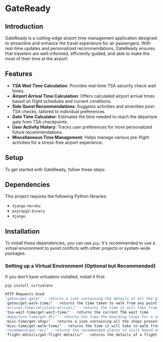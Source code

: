 # GateReady

## Introduction
GateReady is a cutting-edge airport time management application designed to streamline and enhance the travel experience for air passengers. With real-time updates and personalized recommendations, GateReady ensures that travelers are well-informed, efficiently guided, and able to make the most of their time at the airport.

## Features
- **TSA Wait Time Calculation**: Provides real-time TSA security check wait times.
- **Airport Arrival Time Calculation**: Offers calculated airport arrival times based on flight schedules and current conditions.
- **Side Quest Recommendations**: Suggests activities and amenities post-TSA checks, tailored to individual preferences.
- **Gate Time Calculator**: Estimates the time needed to reach the departure gate from TSA checkpoints.
- **User Activity History**: Tracks user preferences for more personalized future recommendations.
- **Miscellaneous Time Management**: Helps manage various pre-flight activities for a stress-free airport experience.

## Setup
To get started with GateReady, follow these steps:

## Dependencies

This project requires the following Python libraries:

- `django-heroku`
- `psycopg2-binary`
- `django`

## Installation

To install these dependencies, you can use `pip`. It's recommended to use a virtual environment to avoid conflicts with other projects or system-wide packages.

### Setting up a Virtual Environment (Optional but Recommended)

If you don't have virtualenv installed, install it first:

```bash
pip install virtualenv

HTTP Requests Used
'gates/get-gate/’ - returns a json containing the details of all the gates
'gates/get-walk-time/’ - returns the time taken to walk from any point to the certain gate
'arrival-time/calculate-arrival/’ - returns the time it will take from current location to the airport
'tsa-wait-time/get-wait-time/’ - returns the current TSA wait time
'departure-time/get-dt/’ - returns the time the boarding stops for a selected flight
'misc-time/get-shop/’ - returns a json containing all the shops present
‘misc-time/get-walk-time/’ - returns the time it will take to walk from any point to a certain shop
'recommend/get-rec/’ - returns the recommended places to visit based on user preferences and location
'flight-details/get-flight-details/’ - returns the details of a flight with a certain flight number


